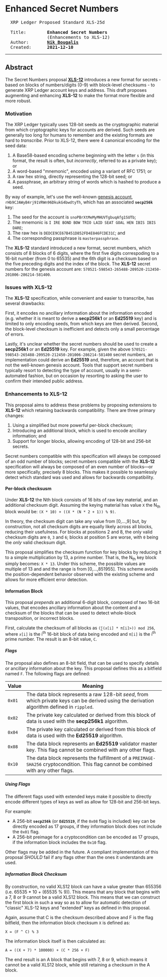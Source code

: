 # Enhanced Secret Numbers

<pre>
  XRP Ledger Proposed Standard XLS-25d

  Title:        <b>Enhanced Secret Numbers</b>
                (Enhancements to XLS-12)
  Author:       <b><a href="mailto:nikb@bougalis.net">Nik Bougalis</a></b>
  Created:      <b>2021-12-10</b>
</pre>

<hr/>

## Abstract
The Secret Numbers proposal **<a href="https://github.com/XRPLF/XRPL-Standards/tree/master/XLS-12">XLS-12</a>** introduces a new format for secrets - based on blocks of numbers/digits (0-9) with block-level checksums - to generate XRP Ledger account keys and address. This draft proposes augmenting and enhancing **XLS-12** to make the format more flexible and more robust.

### Motivation
The XRP Ledger typically uses 128-bit seeds as the cryptographic material from which cryptographic keys for accounts are derived. Such seeds are generally too long for humans to remember and the existing formats are hard to <em>transcribe</em>. Prior to XLS-12, there were 4 canonical encoding for the seed data:

1. A Base58-based encoding scheme beginning with the letter `s` (in this format, the result is often, but _incorrectly_, referred to as a private key); or
2. A word-based "mnemonic", encoded using a variant of RFC 1751; or
3. A raw hex string, directly representing the 128-bit seed; or
3. A passphrase, an arbitrary string of words which is hashed to produce a seed.

By way of example, let's use the well-known [genesis account](https://xrpl.org/accounts.html#special-addresses), `rHb9CJAWyB4rj91VRWn96DkukG4bwdtyTh`, which has an associated **`secp256k`** key:

1. The seed for the account is `snoPBrXtMeMyMHUVTgbuqAfg1SUTb`;
2. The mnemonic is `I IRE BOND BOW TRIO LAID SEAT GOAL HEN IBIS IBIS DARE`;
3. The raw hex is `DEDCE9CE67B451D852FD4E846FCDE31C`; and
3. The corresponding passphrase is `masterpassphrase`.

The **XLS-12** standard introduced a new format, secret mumbers, which consists of 8 blocks of 6 digits, where the first five digits correspoding to a 16-bit number (from 0 to 65535) and the 6th digit is a checksum based on the five preceding digits and the index of the block. The **XLS-12** secret numbers for the genesis account are: `570521-598543-265488-209520-212450-201006-286214-581400`.

### Issues with XLS-12

The **XLS-12** specification, while convenient and easier to transcribe, has several drawbacks:

First, it encodes no ancillary information about the information encoded (e.g. whether it is meant to derive a **secp256k1** or an **Ed25519** key) and is limited to only encoding seeds, from which keys are then derived. Second, the block-level checksum is inefficient and detects only a small percentage of errors.

Lastly, it's unclear whether the secret numbers should be used to create a **secp256k1** or an **Ed25519** key. For example, given the above `570521-598543-265488-209520-212450-201006-286214-581400` secret numbers, an implementation could derive an **Ed25519** and, therefore, an account that is not the well-known genesis account. Tools that support secret numbers typically resort to detecting the type of account, usually in a semi- automated fashion, but on occasion by resorting to asking the user to confirm their intended public address.

### Enhancements to XLS-12

This proposal aims to address these problems by proposing extensions to **XLS-12** which retaining backwards compatibility. There are three primary changes:

1. Using a simplified but more powerful per-block checksum;
2. Introducing an additional block, which is used to encode ancillary information; and
3. Support for longer blocks, allowing encoding of 128-bit and 256-bit secrets.

Secret numbers compatible with this specification will always be composed of an odd number of blocks; secret numbers compatible with the **XLS-12** specification will always be composed of an even number of blocks&mdash;or more specifically, precisely 8 blocks. This makes it possible to seamlessly detect which standard was used and allows for backwards compatibility.

#### Per-block checksusm

Under **XLS-12** the Nth block consists of 16 bits of raw key material, and an additional checksum digit. Assuming the keying material has value `X` the N<sub>th</sub> block would be: `(X * 10) + ((X * (N * 2 + 1)) % 9)`. 

In theory, the checksum digit can take any value from [0,...,9] but, by construction, not all checksum digits are equally likely across all blocks, reducing their usefulness. For blocks at positions 2 and 8, the only valid checksum digits are `0`, `3` and `6`; blocks at position 5 are worse, with `0` being the _only_ valid checksum digit.

This proposal simplifies the checksum function for key blocks by reducing it to a simple multiplication by 13, a prime number. That is, the N<sub>th</sub> key block simply becomes: `X * 13`. Under this scheme, the possible values are multiple of 13 and and the range is from [0,...,851955]. This scheme avoids the position-dependent behavior observed with the existing scheme and allows for more efficient error detection.

#### Information Block

This proposal _prepends_ an additional 6-digit block, composed of two 16-bit values, that encodes ancillary information about the content and a checksum of the blocks that can be used to detect whole-block transposition, or incorrect blocks.

First, calculate the checksum of all blocks as `(∑(𝑥[i] * π[i]>)) mod 256`, where `𝑥[i]` is the i<sup>th</sup> 16-bit block of data being encoded and `π[i]` is the i<sup>th</sup> prime number. The result is an 8-bit value, `C`.

##### Flags
The proposal also defines an 8-bit field, that can be used to specify details or ancillary information about the key. This proposal defines this as a bitfield named `F`. The following flags are defined:

|Value | Meaning                                                                                                                             |
|------|----------------------------------------------------------------------------------------------------------------------------|
| `0x01` |The data block represents a raw 128-bit _seed_, from which private keys can be derived using the derivation algorithm defined in `rippled`.    |
| `0x02` |The private key calculated or derived from this block of data is used with the **secp256k1** algorithm.       |
| `0x04` |The private key calculated or derived from this block of data is used with the **Ed25519** algorithm.   |
| `0x08` |The data block represents an **Ed25519** validator master key. This flag cannot be combined with any other flags.   |
| `0x10` |The data block represents the fulfillment of a `PREIMAGE-SHA256` cryptocondition. This flag cannot be combined with any other flags. |

##### Using Flags

The different flags used with extended keys make it possible to directly encode different types of keys as well as allow for 128-bit and 256-bit keys.

For example:

- A 256-bit **`secp256k`** (or **`Ed25519`**, if the `0x08` flag is included) key can be directly encoded as 17 groups, if they information block does not include the `0x01` flag.
- A 256-bit preimage for a cryptocondition can be encoded as 17 groups, if the information block includes the `0x10` flag.

Other flags may be added in the future. A compliant implementation of this proposal _SHOULD_ fail if any flags other than the ones it understands are used.


##### Information Block Checksum

By construction, no valid XLS12 block can have a value greater than 655356 (i.e. 65535 * 10 + (65535 % 9)). This means that any block that begins with a 7, 8 or 9 cannot be a valid XLS12 block. This means that we can construct the first block in such a way so as to allow for automatic detection of "classic" XLS-12 keys and "extended" keys as defined in this proposal.

Again, assume that C is the checksum described above and F is the flag bitfield, then the information block checksum `X` is defined as:

    X = (F ^ C) % 3

The information block itself is then calculated as:

    A = ((X + 7) * 100000) + (C * 256 + F)

The end result is an A block that begins with 7, 8 or 9, which means it cannot be a valid XLS12 block, while still retaining a checksum in the A block.
